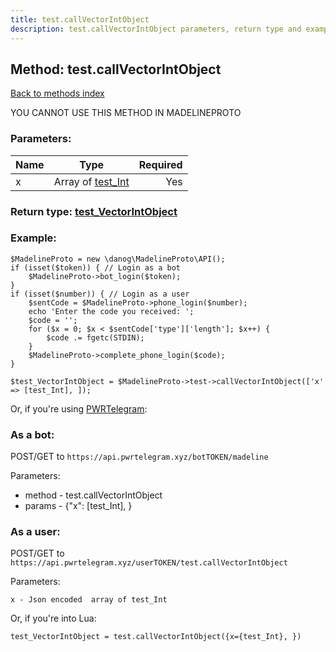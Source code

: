 ```yaml
---
title: test.callVectorIntObject
description: test.callVectorIntObject parameters, return type and example
---
```

## Method: test.callVectorIntObject  
[Back to methods index](index.md)


YOU CANNOT USE THIS METHOD IN MADELINEPROTO


### Parameters:

| Name     |    Type       | Required |
|----------|:-------------:|---------:|
|x|Array of [test\_Int](../types/test_Int.md) | Yes|


### Return type: [test\_VectorIntObject](../types/test_VectorIntObject.md)

### Example:


```
$MadelineProto = new \danog\MadelineProto\API();
if (isset($token)) { // Login as a bot
    $MadelineProto->bot_login($token);
}
if (isset($number)) { // Login as a user
    $sentCode = $MadelineProto->phone_login($number);
    echo 'Enter the code you received: ';
    $code = '';
    for ($x = 0; $x < $sentCode['type']['length']; $x++) {
        $code .= fgetc(STDIN);
    }
    $MadelineProto->complete_phone_login($code);
}

$test_VectorIntObject = $MadelineProto->test->callVectorIntObject(['x' => [test_Int], ]);
```

Or, if you're using [PWRTelegram](https://pwrtelegram.xyz):

### As a bot:

POST/GET to `https://api.pwrtelegram.xyz/botTOKEN/madeline`

Parameters:

* method - test.callVectorIntObject
* params - {"x": [test_Int], }



### As a user:

POST/GET to `https://api.pwrtelegram.xyz/userTOKEN/test.callVectorIntObject`

Parameters:

```
x - Json encoded  array of test_Int

```

Or, if you're into Lua:

```
test_VectorIntObject = test.callVectorIntObject({x={test_Int}, })
```

